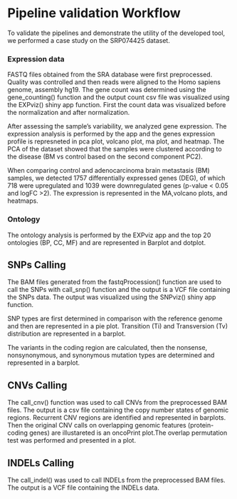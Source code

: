 # Pipeline validation Workflow 
To validate the pipelines and demonstrate the utility of the developed tool, we performed a case study on the SRP074425 dataset.
### Expression data
FASTQ files obtained from the SRA database were first preprocessed. Quality was controlled and then reads were aligned to the Homo sapiens genome, assembly hg19. 
The gene count was determined using the gene_counting() function and the output count csv file was visualized using the EXPviz() shiny app function. First the count data was visualized before the normalization and after normalization. 

After assessing the sample’s variability, we analyzed gene expression. The expression analysis is performed by the app and the genes expression profile is represneted in pca plot, volcano plot, ma plot, and heatmap.
The  PCA of the dataset showed that the samples were clustered according to the disease (BM vs control based on the second component PC2).

When comparing control and adenocarcinoma brain metastasis (BM) samples, we detected 1757 differentially expressed genes (DEG), of which 718 were upregulated and 1039 were downregulated genes (p-value < 0.05 and logFC >2).
The expression is represented in the MA,volcano plots, and heatmaps.

### Ontology
The ontology analysis is performed by the EXPviz app and the top 20 ontologies (BP, CC, MF) and  are represented in Barplot and dotplot.


## SNPs Calling
The BAM files generated from the fastqProcession() function are used to call the SNPs with call_snp() function and the output is a VCF file containing the SNPs data. The output was visualized using the SNPviz() shiny app function.

SNP types are first determined in comparison with the reference genome and then are represented in a pie plot. Transition (Ti) and Transversion (Tv) distribution are represented in a barplot.

The variants in the coding region are calculated, then the nonsense, nonsynonymous, and synonymous mutation types are determined and represented in a barplot.

## CNVs Calling
The call_cnv() function was used to call CNVs from the preprocessed BAM files. The output is a csv file containing the copy number states of genomic regions.
Recurrent CNV regions are identified and represented in barplots. Then the original CNV calls on overlapping genomic features (protein-coding genes) are illustareted is an oncoPrint plot.The overlap permutation test was performed and presented in a plot.

## INDELs Calling
The call_indel() was used to call INDELs from the preprocessed BAM files. The output is a VCF file containing the INDELs data.

